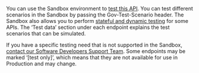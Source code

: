You can use the Sandbox environment to [test this API](/api-documentation/docs/testing). 
You can test different scenarios in the Sandbox by passing the Gov-Test-Scenario header. 
The Sandbox also allows you to perform [stateful and dynamic testing](https://developer.service.hmrc.gov.uk/guides/income-tax-mtd-end-to-end-service-guide/documentation/how-to-integrate.html#sandbox-testing) for some APIs. 
The ‘Test data’ section under each endpoint explains the test scenarios that can be simulated.

If you have a specific testing need that is not supported in the Sandbox, [contact our Software Developers Support Team](/developer/support).
Some endpoints may be marked ‘[test only]’, which means that they are not available for use in Production and may change.